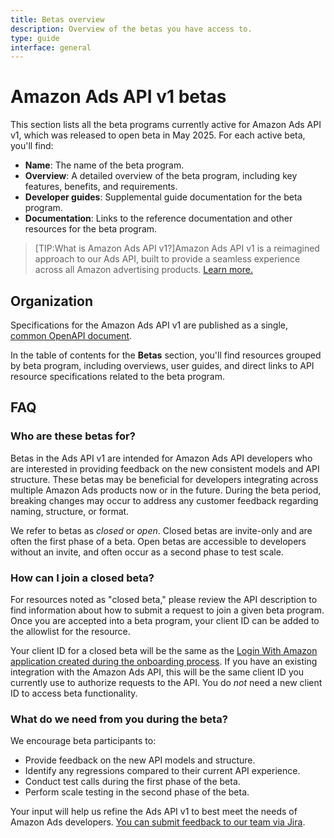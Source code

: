 ```yaml
---
title: Betas overview
description: Overview of the betas you have access to. 
type: guide
interface: general
---
```


# Amazon Ads API v1 betas

This section lists all the beta programs currently active for Amazon Ads API v1, which was released to open beta in May 2025. For each active beta, you'll find:

- **Name**: The name of the beta program.
- **Overview**: A detailed overview of the beta program, including key features, benefits, and requirements.
- **Developer guides**: Supplemental guide documentation for the beta program.
- **Documentation**: Links to the reference documentation and other resources for the beta program.

>[TIP:What is Amazon Ads API v1?]Amazon Ads API v1 is a reimagined approach to our Ads API, built to provide a seamless experience across all Amazon advertising products. [Learn more.](reference/amazon-ads/overview)

## Organization

Specifications for the Amazon Ads API v1 are published as a single, [common OpenAPI document](amazon-ads/1-0/openapi).

In the table of contents for the **Betas** section, you'll find resources grouped by beta program, including overviews, user guides, and direct links to API resource specifications related to the beta program.

## FAQ

### Who are these betas for?

Betas in the Ads API v1 are intended for Amazon Ads API developers who are interested in providing feedback on the new consistent models and API structure. These betas may be beneficial for developers integrating across multiple Amazon Ads products now or in the future. During the beta period, breaking changes may occur to address any customer feedback regarding naming, structure, or format.

We refer to betas as _closed_ or _open_. Closed betas are invite-only and are often the first phase of a beta. Open betas are accessible to developers without an invite, and often occur as a second phase to test scale.

### How can I join a closed beta?

For resources noted as "closed beta," please review the API description to find information about how to submit a request to join a given beta program. Once you are accepted into a beta program, your client ID can be added to the allowlist for the resource. 

Your client ID for a closed beta will be the same as the [Login With Amazon application created during the onboarding process](guides/onboarding/create-lwa-app#retrieve-your-security-credentials). If you have an existing integration with the Amazon Ads API, this will be the same client ID you currently use to authorize requests to the API. You do _not_ need a new client ID to access beta functionality.

### What do we need from you during the beta?

We encourage beta participants to:

- Provide feedback on the new API models and structure.
- Identify any regressions compared to their current API experience.
- Conduct test calls during the first phase of the beta.
- Perform scale testing in the second phase of the beta.

Your input will help us refine the Ads API v1 to best meet the needs of Amazon Ads developers. [You can submit feedback to our team via Jira](https://amzn-clicks.atlassian.net/servicedesk/customer/portal/2/group/2/create/6).
